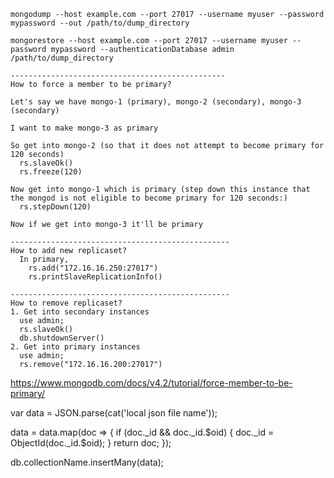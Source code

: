 ```
mongodump --host example.com --port 27017 --username myuser --password mypassword --out /path/to/dump_directory

mongorestore --host example.com --port 27017 --username myuser --password mypassword --authenticationDatabase admin /path/to/dump_directory

------------------------------------------------
How to force a member to be primary?

Let's say we have mongo-1 (primary), mongo-2 (secondary), mongo-3 (secondary)

I want to make mongo-3 as primary 

So get into mongo-2 (so that it does not attempt to become primary for 120 seconds)
  rs.slaveOk()
  rs.freeze(120)
  
Now get into mongo-1 which is primary (step down this instance that the mongod is not eligible to become primary for 120 seconds:)
  rs.stepDown(120)

Now if we get into mongo-3 it'll be primary

-------------------------------------------------
How to add new replicaset?
  In primary,
    rs.add("172.16.16.250:27017")
    rs.printSlaveReplicationInfo()

-------------------------------------------------
How to remove replicaset?
1. Get into secondary instances 
  use admin;
  rs.slaveOk()
  db.shutdownServer()
2. Get into primary instances
  use admin;
  rs.remove("172.16.16.200:27017")

```

https://www.mongodb.com/docs/v4.2/tutorial/force-member-to-be-primary/

var data = JSON.parse(cat('local json file name'));

data = data.map(doc => {
    if (doc._id && doc._id.$oid) {
        doc._id = ObjectId(doc._id.$oid);
    }
    return doc;
});

db.collectionName.insertMany(data);

